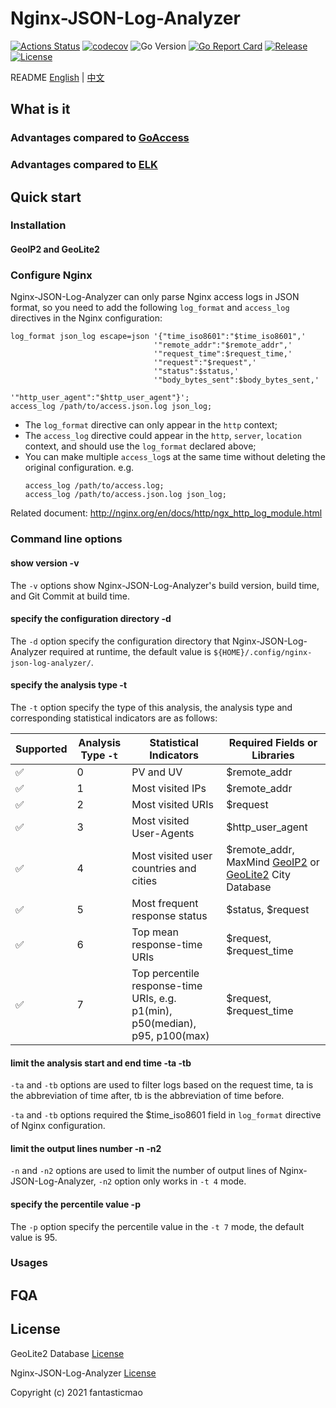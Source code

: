 # Nginx-JSON-Log-Analyzer

[![Actions Status](https://github.com/fantasticmao/nginx-json-log-analyzer/workflows/ci/badge.svg)](https://github.com/fantasticmao/nginx-json-log-analyzer/actions)
[![codecov](https://codecov.io/gh/fantasticmao/nginx-json-log-analyzer/branch/main/graph/badge.svg)](https://codecov.io/gh/fantasticmao/nginx-json-log-analyzer)
![Go Version](https://img.shields.io/github/go-mod/go-version/fantasticmao/nginx-json-log-analyzer)
[![Go Report Card](https://goreportcard.com/badge/github.com/fantasticmao/nginx-json-log-analyzer)](https://goreportcard.com/report/github.com/fantasticmao/nginx-json-log-analyzer)
[![Release](https://img.shields.io/github/v/release/fantasticmao/nginx-json-log-analyzer)](https://github.com/fantasticmao/nginx-json-log-analyzer/releases)
[![License](https://img.shields.io/github/license/fantasticmao/nginx-json-log-analyzer)](https://github.com/fantasticmao/nginx-json-log-analyzer/blob/main/LICENSE)

README [English](README.md) | [中文](README_ZH.md)

## What is it

### Advantages compared to [GoAccess](https://goaccess.io/)

### Advantages compared to [ELK](https://www.elastic.co/cn/what-is/elk-stack)

## Quick start

### Installation

#### GeoIP2 and GeoLite2

### Configure Nginx

Nginx-JSON-Log-Analyzer can only parse Nginx access logs in JSON format, so you need to add the following `log_format` and `access_log` directives in the Nginx configuration:

```text
log_format json_log escape=json '{"time_iso8601":"$time_iso8601",'
                                '"remote_addr":"$remote_addr",'
                                '"request_time":$request_time,'
                                '"request":"$request",'
                                '"status":$status,'
                                '"body_bytes_sent":$body_bytes_sent,'
                                '"http_user_agent":"$http_user_agent"}';
access_log /path/to/access.json.log json_log;
```

- The `log_format` directive can only appear in the `http` context;
- The `access_log` directive could appear in the `http`, `server`, `location` context, and should use the `log_format` declared above;
- You can make multiple `access_log`s at the same time without deleting the original configuration. e.g.
    ```text
    access_log /path/to/access.log;
    access_log /path/to/access.json.log json_log;
    ```

Related document: http://nginx.org/en/docs/http/ngx_http_log_module.html

### Command line options

#### show version -v

The `-v` options show Nginx-JSON-Log-Analyzer's build version, build time, and Git Commit at build time.

#### specify the configuration directory -d

The `-d` option specify the configuration directory that Nginx-JSON-Log-Analyzer required at runtime, the default value is `${HOME}/.config/nginx-json-log-analyzer/`.

#### specify the analysis type -t

The `-t` option specify the type of this analysis, the analysis type and corresponding statistical indicators are as follows:

| Supported | Analysis Type `-t` | Statistical Indicators                                                       | Required Fields or Libraries                                                                                                                                     |
| --------- | ------------------ | ---------------------------------------------------------------------------- | ---------------------------------------------------------------------------------------------------------------------------------------------------------------- |
| ✅        | 0                  | PV and UV                                                                    | $remote_addr                                                                                                                                                     |
| ✅        | 1                  | Most visited IPs                                                             | $remote_addr                                                                                                                                                     |
| ✅        | 2                  | Most visited URIs                                                            | $request                                                                                                                                                         |
| ✅        | 3                  | Most visited User-Agents                                                     | $http_user_agent                                                                                                                                                 |
| ✅        | 4                  | Most visited user countries and cities                                       | $remote_addr, MaxMind [GeoIP2](https://www.maxmind.com/en/geoip2-city) or [GeoLite2](https://dev.maxmind.com/geoip/geolite2-free-geolocation-data) City Database |
| ✅        | 5                  | Most frequent response status                                                | $status, $request                                                                                                                                                |
| ✅        | 6                  | Top mean response-time URIs                                                  | $request, $request_time                                                                                                                                          |
| ✅        | 7                  | Top percentile response-time URIs, e.g. p1(min), p50(median), p95, p100(max) | $request, $request_time                                                                                                                                          |

#### limit the analysis start and end time -ta -tb

`-ta` and `-tb` options are used to filter logs based on the request time, ta is the abbreviation of time after, tb is the abbreviation of time before.

`-ta` and `-tb` options required the $time_iso8601 field in `log_format` directive of Nginx configuration.

#### limit the output lines number -n -n2

`-n` and `-n2` options are used to limit the number of output lines of Nginx-JSON-Log-Analyzer, `-n2` option only works in `-t 4` mode.

#### specify the percentile value -p

The `-p` option specify the percentile value in the `-t 7` mode, the default value is 95.

### Usages

## FQA

## License

GeoLite2 Database [License](https://dev.maxmind.com/geoip/geolite2-free-geolocation-data#license)

Nginx-JSON-Log-Analyzer [License](https://github.com/fantasticmao/nginx-json-log-analyzer/blob/main/LICENSE)

Copyright (c) 2021 fantasticmao
